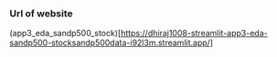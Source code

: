 ### Url of website 
(app3_eda_sandp500_stock)[https://dhiraj1008-streamlit-app3-eda-sandp500-stocksandp500data-i92l3m.streamlit.app/]
